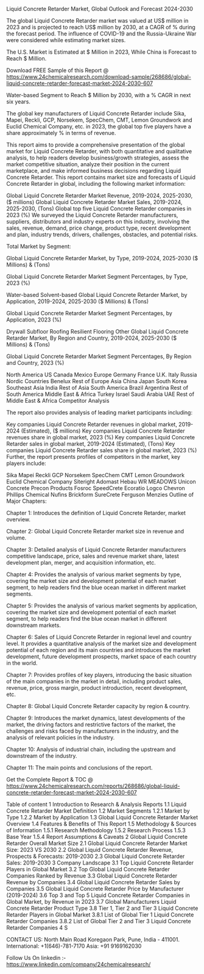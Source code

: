 Liquid Concrete Retarder Market, Global Outlook and Forecast 2024-2030

The global Liquid Concrete Retarder market was valued at US$ million in 2023 and is projected to reach US$ million by 2030, at a CAGR of % during the forecast period. The influence of COVID-19 and the Russia-Ukraine War were considered while estimating market sizes.

The U.S. Market is Estimated at $ Million in 2023, While China is Forecast to Reach $ Million.

Download FREE Sample of this Report @ https://www.24chemicalresearch.com/download-sample/268686/global-liquid-concrete-retarder-forecast-market-2024-2030-607

Water-based Segment to Reach $ Million by 2030, with a % CAGR in next six years.

The global key manufacturers of Liquid Concrete Retarder include Sika, Mapei, Reckli, GCP, Norsekem, SpecChem, CMT, Lemon Groundwork and Euclid Chemical Company, etc. in 2023, the global top five players have a share approximately % in terms of revenue.

This report aims to provide a comprehensive presentation of the global market for Liquid Concrete Retarder, with both quantitative and qualitative analysis, to help readers develop business/growth strategies, assess the market competitive situation, analyze their position in the current marketplace, and make informed business decisions regarding Liquid Concrete Retarder. This report contains market size and forecasts of Liquid Concrete Retarder in global, including the following market information:

Global Liquid Concrete Retarder Market Revenue, 2019-2024, 2025-2030, ($ millions)
Global Liquid Concrete Retarder Market Sales, 2019-2024, 2025-2030, (Tons)
Global top five Liquid Concrete Retarder companies in 2023 (%)
We surveyed the Liquid Concrete Retarder manufacturers, suppliers, distributors and industry experts on this industry, involving the sales, revenue, demand, price change, product type, recent development and plan, industry trends, drivers, challenges, obstacles, and potential risks.

Total Market by Segment:

Global Liquid Concrete Retarder Market, by Type, 2019-2024, 2025-2030 ($ Millions) & (Tons)

Global Liquid Concrete Retarder Market Segment Percentages, by Type, 2023 (%)

Water-based
Solvent-based
Global Liquid Concrete Retarder Market, by Application, 2019-2024, 2025-2030 ($ Millions) & (Tons)

Global Liquid Concrete Retarder Market Segment Percentages, by Application, 2023 (%)

Drywall
Subfloor
Roofing
Resilient Flooring
Other
Global Liquid Concrete Retarder Market, By Region and Country, 2019-2024, 2025-2030 ($ Millions) & (Tons)

Global Liquid Concrete Retarder Market Segment Percentages, By Region and Country, 2023 (%)

North America
US
Canada
Mexico
Europe
Germany
France
U.K.
Italy
Russia
Nordic Countries
Benelux
Rest of Europe
Asia
China
Japan
South Korea
Southeast Asia
India
Rest of Asia
South America
Brazil
Argentina
Rest of South America
Middle East & Africa
Turkey
Israel
Saudi Arabia
UAE
Rest of Middle East & Africa
Competitor Analysis

The report also provides analysis of leading market participants including:

Key companies Liquid Concrete Retarder revenues in global market, 2019-2024 (Estimated), ($ millions)
Key companies Liquid Concrete Retarder revenues share in global market, 2023 (%)
Key companies Liquid Concrete Retarder sales in global market, 2019-2024 (Estimated), (Tons)
Key companies Liquid Concrete Retarder sales share in global market, 2023 (%)
Further, the report presents profiles of competitors in the market, key players include:

Sika
Mapei
Reckli
GCP
Norsekem
SpecChem
CMT
Lemon Groundwork
Euclid Chemical Company
Siteright
Adomast
Hebau
WR MEADOWS
Unicon Concrete
Precon Products
Fosroc
SpeedCrete
Ecoratio
Logco
Chevron Phillips Chemical
Nufins
Brickform
SureCrete
Ferguson Menzies
Outline of Major Chapters:

Chapter 1: Introduces the definition of Liquid Concrete Retarder, market overview.

Chapter 2: Global Liquid Concrete Retarder market size in revenue and volume.

Chapter 3: Detailed analysis of Liquid Concrete Retarder manufacturers competitive landscape, price, sales and revenue market share, latest development plan, merger, and acquisition information, etc.

Chapter 4: Provides the analysis of various market segments by type, covering the market size and development potential of each market segment, to help readers find the blue ocean market in different market segments.

Chapter 5: Provides the analysis of various market segments by application, covering the market size and development potential of each market segment, to help readers find the blue ocean market in different downstream markets.

Chapter 6: Sales of Liquid Concrete Retarder in regional level and country level. It provides a quantitative analysis of the market size and development potential of each region and its main countries and introduces the market development, future development prospects, market space of each country in the world.

Chapter 7: Provides profiles of key players, introducing the basic situation of the main companies in the market in detail, including product sales, revenue, price, gross margin, product introduction, recent development, etc.

Chapter 8: Global Liquid Concrete Retarder capacity by region & country.

Chapter 9: Introduces the market dynamics, latest developments of the market, the driving factors and restrictive factors of the market, the challenges and risks faced by manufacturers in the industry, and the analysis of relevant policies in the industry.

Chapter 10: Analysis of industrial chain, including the upstream and downstream of the industry.

Chapter 11: The main points and conclusions of the report.

Get the Complete Report & TOC @ https://www.24chemicalresearch.com/reports/268686/global-liquid-concrete-retarder-forecast-market-2024-2030-607

Table of content
1 Introduction to Research & Analysis Reports
1.1 Liquid Concrete Retarder Market Definition
1.2 Market Segments
1.2.1 Market by Type
1.2.2 Market by Application
1.3 Global Liquid Concrete Retarder Market Overview
1.4 Features & Benefits of This Report
1.5 Methodology & Sources of Information
1.5.1 Research Methodology
1.5.2 Research Process
1.5.3 Base Year
1.5.4 Report Assumptions & Caveats
2 Global Liquid Concrete Retarder Overall Market Size
2.1 Global Liquid Concrete Retarder Market Size: 2023 VS 2030
2.2 Global Liquid Concrete Retarder Revenue, Prospects & Forecasts: 2019-2030
2.3 Global Liquid Concrete Retarder Sales: 2019-2030
3 Company Landscape
3.1 Top Liquid Concrete Retarder Players in Global Market
3.2 Top Global Liquid Concrete Retarder Companies Ranked by Revenue
3.3 Global Liquid Concrete Retarder Revenue by Companies
3.4 Global Liquid Concrete Retarder Sales by Companies
3.5 Global Liquid Concrete Retarder Price by Manufacturer (2019-2024)
3.6 Top 3 and Top 5 Liquid Concrete Retarder Companies in Global Market, by Revenue in 2023
3.7 Global Manufacturers Liquid Concrete Retarder Product Type
3.8 Tier 1, Tier 2 and Tier 3 Liquid Concrete Retarder Players in Global Market
3.8.1 List of Global Tier 1 Liquid Concrete Retarder Companies
3.8.2 List of Global Tier 2 and Tier 3 Liquid Concrete Retarder Companies
4 S

CONTACT US:
North Main Road Koregaon Park, Pune, India - 411001.
International: +1(646)-781-7170
Asia: +91 9169162030

Follow Us On linkedin :- https://www.linkedin.com/company/24chemicalresearch/
